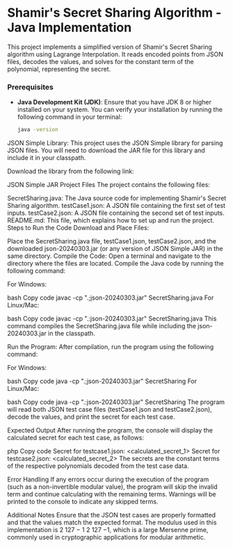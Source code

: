 # Shamir's Secret Sharing Algorithm - Java Implementation

This project implements a simplified version of Shamir's Secret Sharing algorithm using Lagrange Interpolation. It reads encoded points from JSON files, decodes the values, and solves for the constant term of the polynomial, representing the secret.

### Prerequisites

- **Java Development Kit (JDK)**: Ensure that you have JDK 8 or higher installed on your system. You can verify your installation by running the following command in your terminal:
  ```bash
  java -version
JSON Simple Library: This project uses the JSON Simple library for parsing JSON files. You will need to download the JAR file for this library and include it in your classpath.

Download the library from the following link:

JSON Simple JAR
Project Files
The project contains the following files:

SecretSharing.java: The Java source code for implementing Shamir's Secret Sharing algorithm.
testCase1.json: A JSON file containing the first set of test inputs.
testCase2.json: A JSON file containing the second set of test inputs.
README.md: This file, which explains how to set up and run the project.
Steps to Run the Code
Download and Place Files:

Place the SecretSharing.java file, testCase1.json, testCase2.json, and the downloaded json-20240303.jar (or any version of JSON Simple JAR) in the same directory.
Compile the Code: Open a terminal and navigate to the directory where the files are located. Compile the Java code by running the following command:

For Windows:

bash
Copy code
javac -cp ".;json-20240303.jar" SecretSharing.java
For Linux/Mac:

bash
Copy code
javac -cp ".:json-20240303.jar" SecretSharing.java
This command compiles the SecretSharing.java file while including the json-20240303.jar in the classpath.

Run the Program: After compilation, run the program using the following command:

For Windows:

bash
Copy code
java -cp ".;json-20240303.jar" SecretSharing
For Linux/Mac:

bash
Copy code
java -cp ".:json-20240303.jar" SecretSharing
The program will read both JSON test case files (testCase1.json and testCase2.json), decode the values, and print the secret for each test case.

Expected Output
After running the program, the console will display the calculated secret for each test case, as follows:

php
Copy code
Secret for testcase1.json: <calculated_secret_1>
Secret for testcase2.json: <calculated_secret_2>
The secrets are the constant terms of the respective polynomials decoded from the test case data.

Error Handling
If any errors occur during the execution of the program (such as a non-invertible modular value), the program will skip the invalid term and continue calculating with the remaining terms. Warnings will be printed to the console to indicate any skipped terms.

Additional Notes
Ensure that the JSON test cases are properly formatted and that the values match the expected format.
The modulus used in this implementation is 
2
127
−
1
2 
127
 −1, which is a large Mersenne prime, commonly used in cryptographic applications for modular arithmetic.
